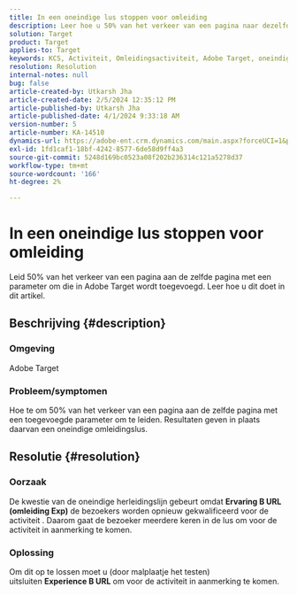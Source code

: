 ```yaml
---
title: In een oneindige lus stoppen voor omleiding
description: Leer hoe u 50% van het verkeer van een pagina naar dezelfde pagina omleidt met een parameter die in Adobe Target is toegevoegd.
solution: Target
product: Target
applies-to: Target
keywords: KCS, Activiteit, Omleidingsactiviteit, Adobe Target, oneindige omleidingslijn, verkeer
resolution: Resolution
internal-notes: null
bug: false
article-created-by: Utkarsh Jha
article-created-date: 2/5/2024 12:35:12 PM
article-published-by: Utkarsh Jha
article-published-date: 4/1/2024 9:33:18 AM
version-number: 5
article-number: KA-14510
dynamics-url: https://adobe-ent.crm.dynamics.com/main.aspx?forceUCI=1&pagetype=entityrecord&etn=knowledgearticle&id=044514ff-22c4-ee11-9079-6045bd006c82
exl-id: 1fd1caf1-18bf-4242-8577-6de58d9ff4a3
source-git-commit: 5248d169bc0523a08f202b236314c121a5278d37
workflow-type: tm+mt
source-wordcount: '166'
ht-degree: 2%

---
```


# In een oneindige lus stoppen voor omleiding


Leid 50% van het verkeer van een pagina aan de zelfde pagina met een parameter om die in Adobe Target wordt toegevoegd. Leer hoe u dit doet in dit artikel.

## Beschrijving {#description}


### Omgeving

Adobe Target

### Probleem/symptomen

Hoe te om 50% van het verkeer van een pagina aan de zelfde pagina met een toegevoegde parameter om te leiden.
Resultaten geven in plaats daarvan een oneindige omleidingslus.


## Resolutie {#resolution}


### Oorzaak

De kwestie van de oneindige herleidingslijn gebeurt omdat <b>Ervaring B URL (omleiding Exp)</b> de bezoekers worden opnieuw gekwalificeerd voor de activiteit . Daarom gaat de bezoeker meerdere keren in de lus om voor de activiteit in aanmerking te komen.

### Oplossing

Om dit op te lossen moet u (door malplaatje het testen) uitsluiten <b>Experience B URL</b> om voor de activiteit in aanmerking te komen.
